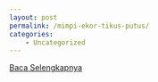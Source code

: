 ```yaml
---
layout: post
permalink: /mimpi-ekor-tikus-putus/
categories:
    - Uncategorized
---
```


[Baca Selengkapnya](/01)
